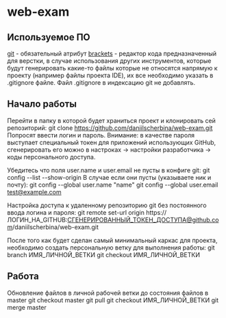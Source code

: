 # web-exam

## Используемое ПО
[git](https://git-scm.com/) - обязательный атрибут
[brackets](https://brackets.io/) - редактор кода предназначенный для верстки, в случае использования других инструментов, которые будут генерировать какие-то файлы которые не относятся напрямую к проекту (например файлы проекта IDE), их все необходимо указать в .gitignore файле. Файл .gitignore в индексацию git не добавлять.

## Начало работы
Перейти в папку в которой будет храниться проект и клонировать сей репозиторий:
git clone https://github.com/daniilscherbina/web-exam.git
Попросят ввести логин и пароль. Внимание: в качестве пароля выступает специальный токен для приложений использующих GitHub, сгенерировать его можно в настроках -> настройки разработчика -> коды персонального доступа.

Убедитесь что поля user.name и user.email не пусты в конфиге git:
git config --list --show-origin
В случае если они пусты (указываете ник и почту):
git config --global user.name "name"
git config --global user.email test@example.com

Настройка доступа к удаленному репозиторию git без постоянного ввода логина и пароля:
git remote set-url origin https://ЛОГИН_НА_GITHUB:СГЕНЕРИРОВАННЫЙ_ТОКЕН_ДОСТУПА@github.com/daniilscherbina/web-exam.git

После того как будет сделан самый минимальный каркас для проекта, необходимо создать персональную ветку для выполнения работы:
git branch ИМЯ_ЛИЧНОЙ_ВЕТКИ
git checkout ИМЯ_ЛИЧНОЙ_ВЕТКИ

## Работа
Обновление файлов в личной рабочей ветки до состояния файлов в master
git checkout master
git pull
git checkout ИМЯ_ЛИЧНОЙ_ВЕТКИ
git merge master
